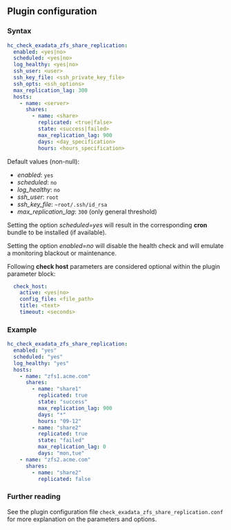 ## Plugin configuration

### Syntax

```yaml
hc_check_exadata_zfs_share_replication:
  enabled: <yes|no>
  scheduled: <yes|no>
  log_healthy: <yes|no>
  ssh_user: <user>
  ssh_key_file: <ssh_private_key_file>
  ssh_opts: <ssh_options>
  max_replication_lag: 300
  hosts:
    - name: <server>
      shares:
        - name: <share>
          replicated: <true|false>
          state: <success|failed>
          max_replication_lag: 900
          days: <day_specification>
          hours: <hours_specification>
```

Default values (non-null):
* *enabled*: `yes`
* *scheduled*: `no`
* *log_healthy*: `no`
* *ssh_user*: `root`
* *ssh_key_file*: `~root/.ssh/id_rsa`
* *max_replication_lag*: `300` (only general threshold)

Setting the option *scheduled=yes* will result in the corresponding **cron** bundle to be installed (if available).

Setting the option *enabled=no* will disable the health check and will emulate a monitoring blackout or maintenance.

Following **check host** parameters are considered optional within the plugin parameter block:

```yaml
  check_host:
    active: <yes|no>
    config_file: <file_path>
    title: <text>
    timeout: <seconds>
```

### Example

```yaml
hc_check_exadata_zfs_share_replication:
  enabled: "yes"
  scheduled: "yes"
  log_healthy: "yes"
  hosts:
    - name: "zfs1.acme.com"
      shares:
        - name: "share1"
          replicated: true
          state: "success"
          max_replication_lag: 900
          days: "*"
          hours: "09-12"
        - name: "share2"
          replicated: true
          state: "failed"
          max_replication_lag: 0
          days: "mon,tue"
    - name: "zfs2.acme.com"
      shares:
        - name: "share2"
          replicated: false
```

### Further reading

See the plugin configuration file `check_exadata_zfs_share_replication.conf` for more explanation on the parameters and options.

